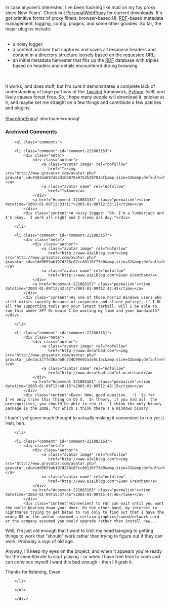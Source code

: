 In case anyone's interested, I've been hacking like mad on my toy proxy since New Years'.  Check out <a href="http://www.decafbad.com/twiki/bin/view/Main/PersonalWebProxy">PersonalWebProxy</a> for current downloads.  It's got primitive forms of proxy filters, browser-based UI, <a href="http://www.decafbad.com/twiki/bin/view/Main/RDF">RDF</a>-based metadata management, logging, config, plugins, and some other goodies.  So far, the major plugins include:
<br /><br />
<ul>
<li> a noisy logger;
</li>
<li> a content archiver that captures and saves all response headers and content in a directory structure loosely based on the requested URL;
</li>
<li> an initial metadata harvester that fills up the <a href="http://www.decafbad.com/twiki/bin/view/Main/RDF">RDF</a> database with triples based on headers and details encountered during browsing
</li>
</ul>
<br /><br />
It works, and does stuff, but I'm sure it demonstrates a complete lack of understanding of large portions of the <a href="http://www.decafbad.com/twiki/bin/view/Main/Twisted">Twisted</a> framework, <a href="http://www.decafbad.com/twiki/bin/view/Main/Python">Python</a> itself, and likely causes forest fires.  So, I hope many people will download it, snicker at it, and maybe set me straight on a few things and contribute a few patches and plugins.
<br /><br />
<a href="http://www.decafbad.com/twiki/bin/view/Main/ShareAndEnjoy">ShareAndEnjoy</a>!
<!--more-->
shortname=ooocgf

<div id="comments" class="comments archived-comments">
            <h3>Archived Comments</h3>
            
        <ul class="comments">
            
        <li class="comment" id="comment-221083153">
            <div class="meta">
                <div class="author">
                    <a class="avatar image" rel="nofollow" 
                       href=""><img src="http://www.gravatar.com/avatar.php?gravatar_id=9583aa697a53d1b9878a975d539701bf&amp;size=32&amp;default=http://mediacdn.disqus.com/1320279820/images/noavatar32.png"/></a>
                    <a class="avatar name" rel="nofollow" 
                       href="">Anon</a>
                </div>
                <a href="#comment-221083153" class="permalink"><time datetime="2003-01-08T12:33:11">2003-01-08T12:33:11</time></a>
            </div>
            <div class="content">A noisy logger: "Oh, I'm a lumberjack and I'm okay.  I work all night and I sleep all day."</div>
            
        </li>
    
        <li class="comment" id="comment-221083157">
            <div class="meta">
                <div class="author">
                    <a class="avatar image" rel="nofollow" 
                       href="http://www.a1e1blog.com"><img src="http://www.gravatar.com/avatar.php?gravatar_id=e1dd9659ab197d276c87cc80116f73e0&amp;size=32&amp;default=http://mediacdn.disqus.com/1320279820/images/noavatar32.png"/></a>
                    <a class="avatar name" rel="nofollow" 
                       href="http://www.a1e1blog.com">Ewan Grantham</a>
                </div>
                <a href="#comment-221083157" class="permalink"><time datetime="2003-01-09T12:42:42">2003-01-09T12:42:42</time></a>
            </div>
            <div class="content">As one of those horrid Windows users who still exists (mainly because of corporate and client policy), if I DL all the supporting tools and your latest tarball, will I be able to run this under XP? Or would I be wasting my time and your bandwidth?</div>
            
        </li>
    
        <li class="comment" id="comment-221083161">
            <div class="meta">
                <div class="author">
                    <a class="avatar image" rel="nofollow" 
                       href="http://www.decafbad.com"><img src="http://www.gravatar.com/avatar.php?gravatar_id=2ac2cffd36ada8c734b90e02a1e5c1ac&amp;size=32&amp;default=http://mediacdn.disqus.com/1320279820/images/noavatar32.png"/></a>
                    <a class="avatar name" rel="nofollow" 
                       href="http://www.decafbad.com">l.m.orchard</a>
                </div>
                <a href="#comment-221083161" class="permalink"><time datetime="2003-01-09T12:48:15">2003-01-09T12:48:15</time></a>
            </div>
            <div class="content">Ewan: Hmm, good question.  :)  So far I've only tries this thing on OS X.  In theory, if you had all  the prerequisites, you should be able to run it.  I think the only binary package is the ZODB, for which I think there's a Windows binary.

I hadn't yet given much thought to actually making it convenient to run yet  :)  Heh, heh.</div>
            
        </li>
    
        <li class="comment" id="comment-221083163">
            <div class="meta">
                <div class="author">
                    <a class="avatar image" rel="nofollow" 
                       href="http://www.a1e1blog.com"><img src="http://www.gravatar.com/avatar.php?gravatar_id=e1dd9659ab197d276c87cc80116f73e0&amp;size=32&amp;default=http://mediacdn.disqus.com/1320279820/images/noavatar32.png"/></a>
                    <a class="avatar name" rel="nofollow" 
                       href="http://www.a1e1blog.com">Ewan Grantham</a>
                </div>
                <a href="#comment-221083163" class="permalink"><time datetime="2003-01-09T15:47:46">2003-01-09T15:47:46</time></a>
            </div>
            <div class="content">Convenient to run can wait until you want the world beating down your door. On the other hand, my interest in nightmares trying to get betas to run only to find out that I have the wrong OS or the author assumed a certain graphics/sound/network card or the company assumed you would upgrade rather than install new...

Well, I'm just old enough that I want to limit my head banging to getting things to work that "should" work rather than trying to figure out if they can work. Probably a sign of old age.

Anyway, I'll keep my eyes on the project, and when it appears you're ready for the semi-literate to start playing - or when I have free time to code and can convince myself I want this bad enough - then I'll grab it.

Thanks for listening,
Ewan</div>
            
        </li>
    
        </ul>
    
        </div>
    